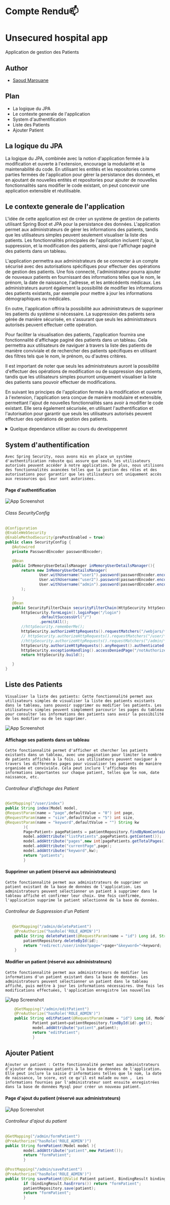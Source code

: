 # Compte Rendu📫
# Unsecured hospital app
Application de gestion des Patients 
## Author

- [Saoud Marouane ](https://www.github.com/MarouaneSaoud)

## Plan
- La logique du JPA 
- Le contexte generale de l'application
- System d'authentification
- Liste des Patients
- Ajouter Patient

## La logique du JPA
La logique du JPA, combinée avec la notion d'application fermée à la modification et ouverte à l'extension, encourage la modularité et la maintenabilité du code. En utilisant les entités et les repositories comme parties fermées de l'application pour gérer la persistance des données, et en ajoutant de nouvelles entités et repositories pour ajouter de nouvelles fonctionnalités sans modifier le code existant, on peut concevoir une application extensible et réutilisable.


## Le contexte generale de l'application
L'idée de cette application est de créer un système de gestion de patients utilisant Spring Boot et JPA pour la persistance des données. L'application permet aux administrateurs de gérer les informations des patients, tandis que les utilisateurs simples peuvent seulement visualiser la liste des patients. Les fonctionnalités principales de l'application incluent l'ajout, la suppression, et la modification des patients, ainsi que l'affichage paginé des patients dans un tableau.

L'application permettra aux administrateurs de se connecter à un compte sécurisé avec des autorisations spécifiques pour effectuer des opérations de gestion des patients. Une fois connecté, l'administrateur pourra ajouter de nouveaux patients en fournissant des informations telles que le nom, le prénom, la date de naissance, l'adresse, et les antécédents médicaux. Les administrateurs auront également la possibilité de modifier les informations des patients existants, par exemple pour mettre à jour les informations démographiques ou médicales.

En outre, l'application offrira la possibilité aux administrateurs de supprimer les patients du système si nécessaire. La suppression des patients sera gérée de manière sécurisée, en s'assurant que seuls les administrateurs autorisés peuvent effectuer cette opération.

Pour faciliter la visualisation des patients, l'application fournira une fonctionnalité d'affichage paginé des patients dans un tableau. Cela permettra aux utilisateurs de naviguer à travers la liste des patients de manière conviviale et de rechercher des patients spécifiques en utilisant des filtres tels que le nom, le prénom, ou d'autres critères.

Il est important de noter que seuls les administrateurs auront la possibilité d'effectuer des opérations de modification ou de suppression des patients, tandis que les utilisateurs simples pourront uniquement visualiser la liste des patients sans pouvoir effectuer de modifications.

En suivant les principes de l'application fermée à la modification et ouverte à l'extension, l'application sera conçue de manière modulaire et extensible, permettant l'ajout de nouvelles fonctionnalités sans avoir à modifier le code existant. Elle sera également sécurisée, en utilisant l'authentification et l'autorisation pour garantir que seuls les utilisateurs autorisés peuvent effectuer des opérations de gestion des patients.


<details>

<summary> Quelque dependance utiliser au cours du developpemnt</summary>

#### Thymeleaf
```xml
   <dependency>
            <groupId>org.thymeleaf.extras</groupId>
            <artifactId>thymeleaf-extras-springsecurity6</artifactId>
            <version>3.1.0.M1</version>
   </dependency>
```
#### Spring boot security
 ```xml
   <dependency>
            <groupId>org.springframework.boot</groupId>
            <artifactId>spring-boot-starter-security</artifactId>
   </dependency>
 ```

#### lombok
 ```xml
  <dependency>
    <groupId>org.projectlombok</groupId>
    <artifactId>lombok</artifactId>
    <optional>true</optional>
</dependency>
 ```
#### mysql
 ```xml
 <dependency>
    <groupId>com.mysql</groupId>
    <artifactId>mysql-connector-j</artifactId>
</dependency>
 ```

</details>

## System d'authentification


``Avec Spring Security, nous avons mis en place un système d'authentification robuste qui assure que seuls les utilisateurs autorisés peuvent accéder à notre application. De plus, nous utilisons des fonctionnalités avancées telles que la gestion des rôles et des autorisations pour garantir que les utilisateurs ont uniquement accès aux ressources qui leur sont autorisées. ``

#### Page d'authentification
![App Screenshot](/image/Auth.png)

###### Class SecurityConfig

 ```java
@Configuration
@EnableWebSecurity
@EnableMethodSecurity(prePostEnabled = true)
public class SecurityConfig {
    @Autowired
    private PasswordEncoder passwordEncoder;

    @Bean
    public InMemoryUserDetailsManager inMemoryUserDetailsManager(){
        return new InMemoryUserDetailsManager(
                User.withUsername("user1").password(passwordEncoder.encode("1234")).roles("USER").build(),
                User.withUsername("user2").password(passwordEncoder.encode("1234")).roles("USER").build(),
                User.withUsername("admin").password(passwordEncoder.encode("1234")).roles("USER","ADMIN").build()
        );

    }
    @Bean
    public SecurityFilterChain securityFilterChain(HttpSecurity httpSecurity)throws Exception{
        httpSecurity.formLogin().loginPage("/login")
                .defaultSuccessUrl("/")
                .permitAll();
        //httpSecurity.rememberMe();
        httpSecurity.authorizeHttpRequests().requestMatchers("/webjars/**","/h2-console/**").permitAll();
        // httpSecurity.authorizeHttpRequests().requestMatchers("/user/**").hasRole("USER");
        //httpSecurity.authorizeHttpRequests().requestMatchers("/admin/**").hasRole("ADMIN");
        httpSecurity.authorizeHttpRequests().anyRequest().authenticated();
        httpSecurity.exceptionHandling().accessDeniedPage("/notAuthorized");
        return httpSecurity.build();

    }
}

 ```

## Liste des Patients

`` Visualiser la liste des patients: Cette fonctionnalité permet aux utilisateurs simples de visualiser la liste des patients existants dans le tableau, sans pouvoir supprimer ou modifier les patients. Les utilisateurs simples peuvent simplement parcourir les pages du tableau pour consulter les informations des patients sans avoir la possibilité de les modifier ou de les supprimer. ``

![App Screenshot](/image/ListeDesPatient.png)

#### Affichage ses patients dans un tableau 
`` Cette fonctionnalité permet d'afficher et chercher les patients existants dans un tableau, avec une pagination pour limiter le nombre de patients affichés à la fois. Les utilisateurs peuvent naviguer à travers les différentes pages pour visualiser les patients de manière organisée et conviviale. Cela peut inclure l'affichage des informations importantes sur chaque patient, telles que le nom, date naissance, etc. ``


###### Controlleur d'affichage des Patient
```java
@GetMapping("/user/index")
public String index(Model model,
@RequestParam(name = "page",defaultValue = "0") int page,
@RequestParam(name = "size",defaultValue = "5") int size,
@RequestParam(name = "keyword",defaultValue = "") String kw
        ){
        Page<Patient> pagePatients = patientRepository.findByNomContains(kw, PageRequest.of(page,size));
        model.addAttribute("listPatients",pagePatients.getContent());
        model.addAttribute("pages",new int[pagePatients.getTotalPages()]);
        model.addAttribute("currentPage",page);
        model.addAttribute("keyword",kw);
        return "patients";
        }

 ```
#### Supprimer un patient (réservé aux administrateurs)
``Cette fonctionnalité permet aux administrateurs de supprimer un patient existant de la base de données de l'application. Les administrateurs peuvent sélectionner un patient à supprimer dans le tableau affiché et confirmer leur choix. Une fois confirmée, l'application supprime le patient sélectionné de la base de données. ``
###### Controlleur de Suppression d'un Patient
```java
   @GetMapping("/admin/deletePatient")
    @PreAuthorize("hasRole('ROLE_ADMIN')")
    public String deletePatient(@RequestParam(name = "id") Long id, String keyword, int page){
        patientRepository.deleteById(id);
        return "redirect:/user/index?page="+page+"&keyword="+keyword;
    }
```
#### Modifier un patient (réservé aux administrateurs)
`` Cette fonctionnalité permet aux administrateurs de modifier les informations d'un patient existant dans la base de données. Les administrateurs peuvent sélectionner un patient dans le tableau affiché, puis mettre à jour les informations nécessaires. Une fois les modifications effectuées, l'application enregistre les nouvelles  ``

![App Screenshot](/image/UpdatePatient.png)
```java
    @GetMapping("/admin/editPatient")
    @PreAuthorize("hasRole('ROLE_ADMIN')")
    public String editPatient(@RequestParam(name = "id") Long id, Model model){
            Patient patient=patientRepository.findById(id).get();
            model.addAttribute("patient",patient);
            return "editPatient";
            }
```
## Ajouter Patient 

``Ajouter un patient : Cette fonctionnalité permet aux administrateurs d'ajouter de nouveaux patients à la base de données de l'application. Elle peut inclure la saisie d'informations telles que le nom, la date de naissance, le score, est ce qu'il est malade ou non ,  Les informations fournies par l'administrateur sont ensuite enregistrées dans la base de données Mysql pour créer un nouveau patient. ``

#### Page d'ajout du patient (réservé aux administrateurs)
![App Screenshot](/image/FormPatient.png)

###### Controlleur d'ajout du patient
```java
@GetMapping("/admin/formPatient")
@PreAuthorize("hasRole('ROLE_ADMIN')")
public String formPatient(Model model ){
        model.addAttribute("patient",new Patient());
        return "formPatient";
        }
        
@PostMapping("/admin/savePatient")
@PreAuthorize("hasRole('ROLE_ADMIN')")
public String savePatient(@Valid Patient patient, BindingResult bindingResult){
        if (bindingResult.hasErrors()) return "formPatient";
        patientRepository.save(patient);
        return "formPatient";
        }
 ```


